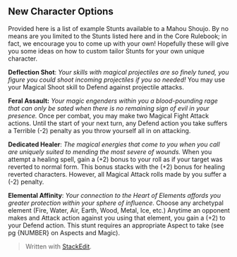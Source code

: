 ## New Character Options

Provided here is a list of example Stunts available to a Mahou Shoujo. By no means are you limited to the Stunts listed here and in the Core Rulebook; in fact, we encourage you to come up with your own! Hopefully these will give you some ideas on how to custom tailor Stunts for your own unique character.

**Deflection Shot**: *Your skills with magical projectiles are so finely tuned, you figure you could shoot incoming projectiles if you so needed!* You may use your Magical Shoot skill to Defend against projectile attacks. 

**Feral Assault:** *Your magic engenders within you a blood-pounding rage that can only be sated when there is no remaining sign of evil in your presence.* Once per combat, you may make two Magical Fight Attack actions. Until the start of your next turn, any Defend action you take suffers a Terrible (-2) penalty as you throw yourself all in on attacking. 

**Dedicated Healer**: *The magical energies that come to you when you call are uniquely suited to mending the most severe of wounds.* When you attempt a healing spell, gain a (+2) bonus to your roll as if your target was reverted to normal form. This bonus stacks with the (+2) bonus for healing reverted characters. However, all Magical Attack rolls made by you suffer a (-2) penalty. 

**Elemental Affinity**: *Your connection to the Heart of Elements affords you greater protection within your sphere of influence.* Choose any archetypal element (Fire, Water, Air, Earth, Wood, Metal, Ice, etc.) Anytime an opponent makes and Attack action against you using that element, you gain a (+2) to your Defend action. This stunt requires an appropriate Aspect to take (see pg {NUMBER} on Aspects and Magic). 




> Written with [StackEdit](https://stackedit.io/).
<!--stackedit_data:
eyJoaXN0b3J5IjpbLTEwMjExODI1MzEsLTE3MzcyMTA1NTZdfQ
==
-->
